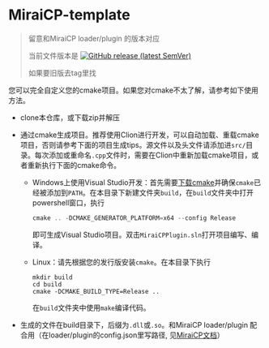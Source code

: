# MiraiCP-template
> 留意和MiraiCP loader/plugin 的版本对应
> 
> 当前文件版本是 [![GitHub release (latest SemVer)](https://img.shields.io/github/v/release/Nambers/MiraiCP?include_prereleases)](https://github.com/Nambers/MiraiCP/releases/) 
> 
> 如果要旧版去tag里找

您可以完全自定义您的cmake项目。如果您对cmake不太了解，请参考如下使用方法。
- clone本仓库，或下载zip并解压

- 通过cmake生成项目。推荐使用Clion进行开发，可以自动加载、重载cmake项目，否则请参考下面的项目生成tips。源文件以及头文件请添加进`src/`目录。每次添加或重命名`.cpp`文件时，需要在Clion中重新加载cmake项目，或者重新执行下面的cmake命令。

  - Windows上使用Visual Studio开发：首先需要[下载cmake](https://cmake.org/download/)并确保`cmake`已经被添加到`PATH`。在本目录下新建文件夹`build`，在`build`文件夹中打开powershell窗口，执行

    ```powershell
    cmake .. -DCMAKE_GENERATOR_PLATFORM=x64 --config Release
    ```

    即可生成Visual Studio项目。双击`MiraiCPPlugin.sln`打开项目编写、编译。

  - Linux：请先根据您的发行版安装`cmake`。在本目录下执行

    ```shell
    mkdir build
    cd build
    cmake -DCMAKE_BUILD_TYPE=Release ..
    ```

    在`build`文件夹中使用`make`编译代码。

- 生成的文件在build目录下，后缀为`.dll`或`.so`。和MiraiCP loader/plugin 配合用（在loader/plugin的config.json里写路径, 见[MiraiCP文档](https://github.com/Nambers/MiraiCP/blob/main/README.md#32-%E5%90%AF%E5%8A%A8sdk)）

